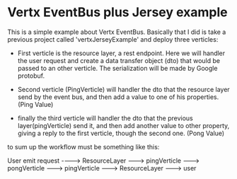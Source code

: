 # Vertx EventBus plus Jersey example

This is a simple example about Vertx EventBus. Basically that I did is take a previous project called 'vertxJerseyExample' and deploy three verticles: 

- First verticle is the resource layer, a rest endpoint. Here we will handler the user request and create a data transfer object (dto) that would be passed to an other verticle. The serialization will be made by Google protobuf. 

- Second verticle (PingVerticle) will handler the dto that the resource layer send by the event bus, and then add a value to one of his properties. (Ping Value) 

- finally the third verticle will handler the dto that the previous layer(pingVerticle) send it, and then add another value to other property, giving a reply to the first verticle, though the second one. (Pong Value)

to sum up the workflow must be something like this:

User emit request ----> ResourceLayer ---> pingVerticle ---> pongVerticle ---> pingVerticle ---> ResourceLayer ---> user


